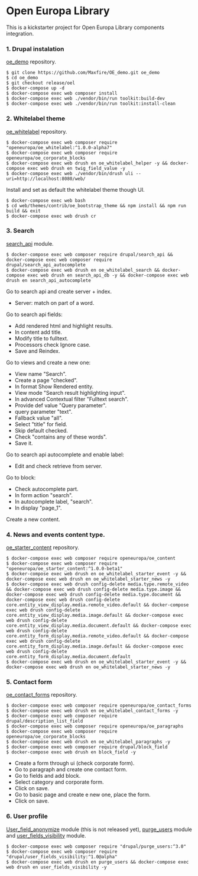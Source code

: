 # Open Europa Library
This is a kickstarter project for Open Europa Library components integration.

### 1. Drupal instalation
[oe_demo](https://github.com/Maxfire/OE_demo) repository.
```
$ git clone https://github.com/Maxfire/OE_demo.git oe_demo
$ cd oe_demo
$ git checkout release/oel
$ docker-compose up -d
$ docker-compose exec web composer install
$ docker-compose exec web ./vendor/bin/run toolkit:build-dev
$ docker-compose exec web ./vendor/bin/run toolkit:install-clean
```
### 2. Whitelabel theme
[oe_whitelabel](https://github.com/openeuropa/oe_whitelabel) repository.
```
$ docker-compose exec web composer require "openeuropa/oe_whitelabel:^1.0.0-alpha7"
$ docker-compose exec web composer require openeuropa/oe_corporate_blocks
$ docker-compose exec web drush en oe_whitelabel_helper -y && docker-compose exec web drush en twig_field_value -y
$ docker-compose exec web ./vendor/bin/drush uli --uri=http://localhost:8080/web/
```
Install and set as default the whitelabel theme though UI.
```
$ docker-compose exec web bash
$ cd web/themes/contrib/oe_bootstrap_theme && npm install && npm run build && exit
$ docker-compose exec web drush cr
```
### 3. Search
[search_api](https://www.drupal.org/project/search_api) module.
```
$ docker-compose exec web composer require drupal/search_api && docker-compose exec web composer require drupal/search_api_autocomplete
$ docker-compose exec web drush en oe_whitelabel_search && docker-compose exec web drush en search_api_db -y && docker-compose exec web drush en search_api_autocomplete
```
Go to search api and create server + index.
* Server:  match on part of a word.

Go to search api fields:
* Add rendered html and highlight results.
* In content add title.
* Modify title to fulltext.
* Processors check Ignore case.
* Save and Reindex.

Go to views and create a new one:
* View name "Search".
* Create a page "checked".
* In format Show Rendered entity.
* View mode "Search result highlighting input".
* In advanced Contextual filter "Fulltext search".
* Provide def value "Query parameter".
* query parameter "text".
* Fallback value "all".
* Select "title" for field.
* Skip default checked.
* Check "contains any of these words".
* Save it.

Go to search api autocomplete and enable label:
* Edit and check retrieve from server.

Go to block:
* Check autocomplete part.
* In form action "search".
* In autocomplete label, "search".
* In display "page_1".

Create a new content.

### 4. News and events content type.
[oe_starter_content](https://github.com/openeuropa/oe_starter_content) repository.
```
$ docker-compose exec web composer require openeuropa/oe_content
$ docker-compose exec web composer require "openeuropa/oe_starter_content:^1.0.0-beta1"
$ docker-compose exec web drush en oe_whitelabel_starter_event -y && docker-compose exec web drush en oe_whitelabel_starter_news -y
$ docker-compose exec web drush config-delete media.type.remote_video && docker-compose exec web drush config-delete media.type.image && docker-compose exec web drush config-delete media.type.document && docker-compose exec web drush config-delete core.entity_view_display.media.remote_video.default && docker-compose exec web drush config-delete core.entity_view_display.media.image.default && docker-compose exec web drush config-delete core.entity_view_display.media.document.default && docker-compose exec web drush config-delete core.entity_form_display.media.remote_video.default && docker-compose exec web drush config-delete core.entity_form_display.media.image.default && docker-compose exec web drush config-delete core.entity_form_display.media.document.default
$ docker-compose exec web drush en oe_whitelabel_starter_event -y && docker-compose exec web drush en oe_whitelabel_starter_news -y
```

### 5. Contact form
[oe_contact_forms](https://github.com/openeuropa/oe_contact_forms) repository.
```
$ docker-compose exec web composer require openeuropa/oe_contact_forms
$ docker-compose exec web drush en oe_whitelabel_contact_forms -y
$ docker-compose exec web composer require drupal/description_list_field
$ docker-compose exec web composer require openeuropa/oe_paragraphs
$ docker-compose exec web composer require openeuropa/oe_corporate_blocks
$ docker-compose exec web drush en oe_whitelabel_paragraphs -y
$ docker-compose exec web composer require drupal/block_field
$ docker-compose exec web drush en block_field -y
```
* Create a form through ui (check corporate form).
* Go to paragraph and create one contact form.
* Go to fields and add block.
* Select category and corporate form.
* Click on save.
* Go to basic page and create e new one, place the form.
* Click on save.

### 6. User profile
[User_field_anonymize](https://www.drupal.org/project/user_field_anonymize) module (this is not released yet), [purge_users](https://www.drupal.org/project/purge_users) module and
[user_fields_visibility](https://www.drupal.org/project/user_fields_visibility) module.
```
$ docker-compose exec web composer require "drupal/purge_users:^3.0"
$ docker-compose exec web composer require "drupal/user_fields_visibility:^1.0@alpha"
$ docker-compose exec web drush en purge_users && docker-compose exec web drush en user_fields_visibility -y
```
